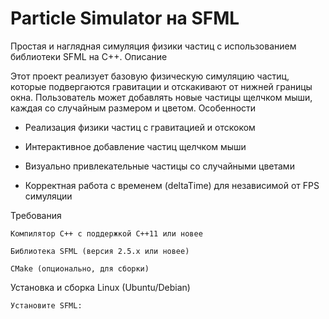 # Particle Simulator на SFML

Простая и наглядная симуляция физики частиц с использованием библиотеки SFML на C++.
Описание

Этот проект реализует базовую физическую симуляцию частиц, которые подвергаются гравитации и отскакивают от нижней границы окна. Пользователь может добавлять новые частицы щелчком мыши, каждая со случайным размером и цветом.
Особенности
* Реализация физики частиц с гравитацией и отскоком

* Интерактивное добавление частиц щелчком мыши

* Визуально привлекательные частицы со случайными цветами

* Корректная работа с временем (deltaTime) для независимой от FPS симуляции

Требования

    Компилятор C++ с поддержкой C++11 или новее

    Библиотека SFML (версия 2.5.x или новее)

    CMake (опционально, для сборки)

Установка и сборка
Linux (Ubuntu/Debian)

    Установите SFML:
